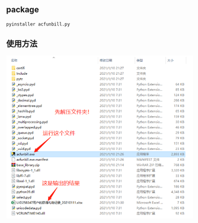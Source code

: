 ## package
```
pyinstaller acfunbill.py
```

## 使用方法
![image](https://raw.githubusercontent.com/Gleeeeeman/acfunbill/main/%E4%BD%BF%E7%94%A8%E6%96%B9%E6%B3%95.png)